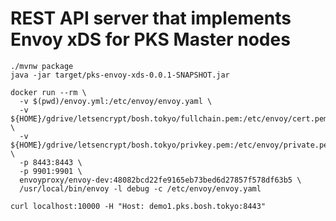 # REST API server that implements Envoy xDS for PKS Master nodes

```
./mvnw package
java -jar target/pks-envoy-xds-0.0.1-SNAPSHOT.jar
```

```
docker run --rm \
  -v $(pwd)/envoy.yml:/etc/envoy/envoy.yaml \
  -v ${HOME}/gdrive/letsencrypt/bosh.tokyo/fullchain.pem:/etc/envoy/cert.pem \
  -v ${HOME}/gdrive/letsencrypt/bosh.tokyo/privkey.pem:/etc/envoy/private.pem \
  -p 8443:8443 \
  -p 9901:9901 \
  envoyproxy/envoy-dev:48082bcd22fe9165eb73bed6d27857f578df63b5 \
  /usr/local/bin/envoy -l debug -c /etc/envoy/envoy.yaml
```


```
curl localhost:10000 -H "Host: demo1.pks.bosh.tokyo:8443"
```